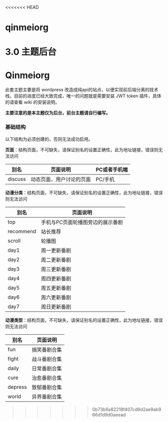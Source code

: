 <<<<<<< HEAD
# qinmeiorg
3.0 主题后台
=======
# Qinmeiorg

此套主题主要是将 wordpress 改造成纯api的站点，以便实现前后端分离的技术栈，目前的进度已经大致完成，唯一的问题就是需要安装 JWT token 插件，具体的请查看 wiki 的安装说明。

**主要注意的是本主题仅为后台，前台主题请自行编写。**


### 基础结构

以下结构为必须创建的，否则无法成功启用。

**页面**：结构页面，不可缺失，请保证别名的设置正确性，此为地址链接，错误则无法访问

|    别名   | 			  	页面说明	        			|  PC或者手机端 |
| --------- | -------------------------------- | ------------ |
| discuss	  | 动态页面，用户讨论的页面	      	 | PC/手机	   |

**动漫分类**：结构页面，不可缺失，请保证别名的设置正确性，此为地址链接，错误则无法访问

|    别名   | 			  	页面说明	        			|
| --------- | -------------------------------- |
| top		    | 手机与PC页面轮播图旁边的展示番剧    |
| recommend	| 站长推荐                          |
| scroll	  | 轮播图                            |
| day1	    | 周一更新番剧                      |
| day2	    | 周二更新番剧                      |
| day3		  | 周三更新番剧                      |
| day4	    | 周四更新番剧                      |
| day5	    | 周五更新番剧                      |
| day6	    | 周六更新番剧                      |
| day7		  | 周日更新番剧                      |

**动漫类型**：结构页面，不可缺失，请保证别名的设置正确性，此为地址链接，错误则无法访问

|    别名   | 			  	页面说明	        			|
| --------- | -------------------------------- |
|fun	      | 搞笑番剧合集                      |
|fight	    | 战斗番剧合集                      |
|daily	    | 日常番剧合集                      |
|cure	      | 治愈番剧合集                      |
|depress  	| 致郁番剧合集                      |
|world	    | 异界番剧合集                      |
>>>>>>> 0b73b6a82218f407cd9d2ae9ab966d1d9d0aeead
